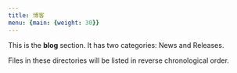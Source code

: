 ```yaml
---
title: 博客
menu: {main: {weight: 30}}
---
```


This is the **blog** section. It has two categories: News and Releases.

Files in these directories will be listed in reverse chronological order.
